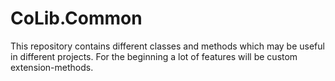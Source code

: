 # CoLib.Common

This repository contains different classes and methods which may be useful in different projects.
For the beginning a lot of features will be custom extension-methods.
